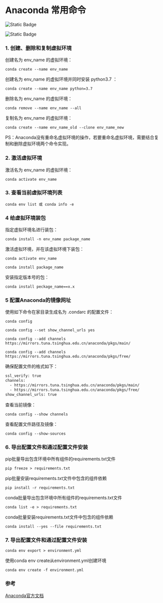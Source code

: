 # Anaconda 常用命令

![Static Badge](https://img.shields.io/badge/build-passing-brightgreen)


![Static Badge](https://img.shields.io/badge/zsr-codelab-red?logo=GitHub&label=hello)

### 1. 创建、删除和复制虚拟环境

创建名为 env_name 的虚拟环境：

```Shell
conda create --name env_name
```

创建名为 env_name 的虚拟环境并同时安装 python3.7 ：

```Shell
conda create --name env_name python=3.7
```

删除名为 env_name 的虚拟环境：

```Shell
conda remove --name env_name --all
```

复制名为 env_name 的虚拟环境：

```Shell
conda create --name env_name_old --clone env_name_new
```

PS：Anaconda没有重命名虚拟环境的操作，若要重命名虚拟环境，需要结合复制和删除虚拟环境两个命令实现。

### 2. 激活虚拟环境
激活名为 env_name 的虚拟环境：

```Shell
conda activate env_name
```

### 3. 查看当前虚拟环境列表

```Shell
conda env list 或 conda info -e
```

### 4 给虚拟环境装包
指定虚拟环境名进行装包：

```Shell
conda install -n env_name package_name
```

激活虚拟环境，并在该虚拟环境下装包：
```Shell
conda activate env_name

conda install package_name
```

安装指定版本号的包：

```Shell
conda install peckage_name==x.x
```

### 5 配置Anaconda的镜像网址
使用如下命令在家目录生成名为 .condarc 的配置文件：
```Shell
conda config

conda config --set show_channel_urls yes

conda config --add channels https://mirrors.tuna.tsinghua.edu.cn/anaconda/pkgs/main/

conda config --add channels https://mirrors.tuna.tsinghua.edu.cn/anaconda/pkgs/free/
 ```
确保配置文件的格式如下：

```txt
ssl_verify: true
channels:
  - https://mirrors.tuna.tsinghua.edu.cn/anaconda/pkgs/main/
  - https://mirrors.tuna.tsinghua.edu.cn/anaconda/pkgs/free/
show_channel_urls: true
 ```

查看当前镜像：

```Shell
conda config --show channels
```

查看配置文件路径及镜像：

```Shell
conda config --show-sources
```

### 6. 导出配置文件和通过配置文件安装
pip批量导出包含环境中所有组件的requirements.txt文件

```Shell
pip freeze > requirements.txt
```

pip批量安装requirements.txt文件中包含的组件依赖

```Shell
pip install -r requirements.txt
```

conda批量导出包含环境中所有组件的requirements.txt文件

```Shell
conda list -e > requirements.txt
```

conda批量安装requirements.txt文件中包含的组件依赖

```Shell
conda install --yes --file requirements.txt
```

### 7. 导出配置文件和通过配置文件安装
```Shell
conda env export > environment.yml
```

使用conda env create从environment.yml创建环境

```Shell
conda env create -f environment.yml
```

### 参考
[Anaconda官方文档](https://conda.io/projects/conda/en/latest/user-guide/getting-started.html)

